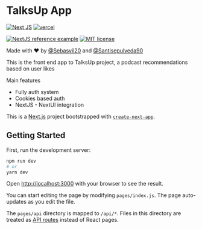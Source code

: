 # TalksUp App

[![Next JS](https://talksupcdn.sfo3.cdn.digitaloceanspaces.com/made-with-next-js.svg)](https://nextjs.org/)
[![vercel](https://talksupcdn.sfo3.cdn.digitaloceanspaces.com/deployed-in-vercel.svg)]()

[![NextJS reference example](https://img.shields.io/badge/godoc-reference-blue.svg)](https://nextjs.org/) [![MIT license](https://img.shields.io/badge/License-MIT-blue.svg)](https://lbesson.mit-license.org/)

Made with ♥️ by [@Sebasvil20](https://www.linkedin.com/in/sebasvil20/)
and [@Santisepulveda90](https://www.linkedin.com/in/santiago-sep%C3%BAlveda-bonilla-70ab32208/)

This is the front end app to TalksUp project, a podcast recommendations based on user likes

Main features

- Fully auth system
- Cookies based auth
- NextJS - NextUI integration

This is a [Next.js](https://nextjs.org/) project bootstrapped with [`create-next-app`](https://github.com/vercel/next.js/tree/canary/packages/create-next-app).

## Getting Started

First, run the development server:

```bash
npm run dev
# or
yarn dev
```

Open [http://localhost:3000](http://localhost:3000) with your browser to see the result.

You can start editing the page by modifying `pages/index.js`. The page auto-updates as you edit the file.

The `pages/api` directory is mapped to `/api/*`. Files in this directory are treated as [API routes](https://nextjs.org/docs/api-routes/introduction) instead of React pages.
